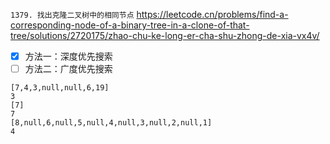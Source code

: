 
`1379. 找出克隆二叉树中的相同节点` https://leetcode.cn/problems/find-a-corresponding-node-of-a-binary-tree-in-a-clone-of-that-tree/solutions/2720175/zhao-chu-ke-long-er-cha-shu-zhong-de-xia-vx4v/
- [x] 方法一：深度优先搜索
- [ ] 方法二：广度优先搜索

```
[7,4,3,null,null,6,19]
3
[7]
7
[8,null,6,null,5,null,4,null,3,null,2,null,1]
4
```
